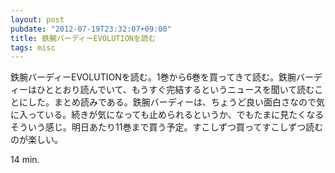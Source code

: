 ```yaml
---
layout: post
pubdate: "2012-07-19T23:32:07+09:00"
title: 鉄腕バーディーEVOLUTIONを読む
tags: misc
---
```

鉄腕バーディーEVOLUTIONを読む。1巻から6巻を買ってきて読む。鉄腕バーディーはひととおり読んでいて、もうすぐ完結するというニュースを聞いて読むことにした。まとめ読みである。鉄腕バーディーは、ちょうど良い面白さなので気に入っている。続きが気になっても止められるというか、でもたまに見たくなるそういう感じ。明日あたり11巻まで買う予定。すこしずつ買ってすこしずつ読むのが楽しい。

14 min.
